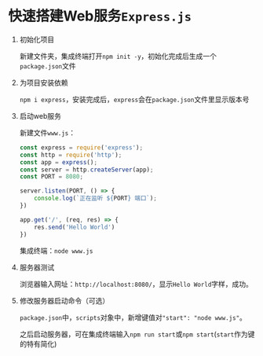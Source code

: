 # 快速搭建Web服务`Express.js`

1. 初始化项目

   新建文件夹，集成终端打开`npm init -y`，初始化完成后生成一个`package.json`文件

2. 为项目安装依赖

   `npm i express`，安装完成后，`express`会在`package.json`文件里显示版本号

3. 启动web服务

   新建文件`www.js`：

   ```js
   const express = require('express');
   const http = require('http');
   const app = express();
   const server = http.createServer(app);
   const PORT = 8080;
   
   server.listen(PORT, () => {
       console.log(`正在监听 ${PORT} 端口`);
   })
   
   app.get('/', (req, res) => {
       res.send('Hello World')
   })
   ```

   集成终端：`node www.js`

4. 服务器测试

   浏览器输入网址：`http://localhost:8080/`，显示`Hello World`字样，成功。

5. 修改服务器启动命令（可选）

   `package.json`中，`scripts`对象中，新增键值对`"start": "node www.js"`。

   之后启动服务器，可在集成终端输入`npm run start`或`npm start`(`start`作为键的特有简化)

